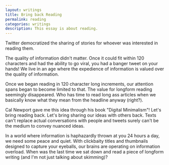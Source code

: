 ```yaml
---
layout: writings
title: Bring back Reading
permalink: reading
categories: writings
description: This essay is about reading.
---
```


Twitter democratized the sharing of stories for whoever was interested in reading them.

The quality of information didn't matter. Once it could fit within 120 characters and had the ability to go viral, you had a banger tweet on your hands! We live in an age where the expedience of information is valued over the quality of information.

Once we began reading in 120 character long increments, our attention spans began to become limited to that. The value for longform reading seemingly disappeared. Who has time to read long ass articles when we basically know what they mean from the headline anyway (right?).

Cal Newport gave me this idea through his book "Digital Minimalism"! Let's bring reading back. Let's bring sharing our ideas with others back. Texts can't replace actual conversations with people and tweets surely can't be the medium to convey nuanced ideas.

In a world where information is haphazardly thrown at you 24 hours a day, we need some peace and quiet. With clickbaity titles and thumbnails designed to capture your eyeballs, our brains are operating on information overload. When was the last time we sat down and read a piece of longform writing (and I'm not just talking about skimming)?
